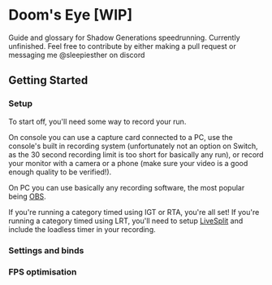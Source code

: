 # Doom's Eye [WIP]
Guide and glossary for Shadow Generations speedrunning. Currently unfinished. Feel free to contribute by either making a pull request or messaging me @sleepiesther on discord

## Getting Started

### Setup
To start off, you'll need some way to record your run. 

On console you can use a capture card connected to a PC, use the console's built in recording system (unfortunately not an option on Switch, as the 30 second recording limit is too short for basically any run), or record your monitor with a camera or a phone (make sure your video is a good enough quality to be verified!). 

On PC you can use basically any recording software, the most popular being [OBS](https://obsproject.com).

If you're running a category timed using IGT or RTA, you're all set! If you're running a category timed using LRT, you'll need to setup [LiveSplit](https://livesplit.org) and include the loadless timer in your recording.

### Settings and binds

### FPS optimisation

